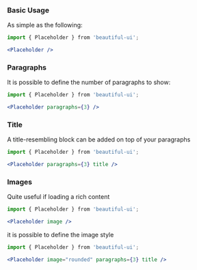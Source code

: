 ### Basic Usage

As simple as the following:

```jsx
import { Placeholder } from 'beautiful-ui';

<Placeholder />
```

### Paragraphs

It is possible to define the number of paragraphs to show:

```jsx
import { Placeholder } from 'beautiful-ui';

<Placeholder paragraphs={3} />
```

### Title

A title-resembling block can be added on top of your paragraphs

```jsx
import { Placeholder } from 'beautiful-ui';

<Placeholder paragraphs={3} title />
```

### Images

Quite useful if loading a rich content

```jsx
import { Placeholder } from 'beautiful-ui';

<Placeholder image />
```

it is possible to define the image style

```jsx
import { Placeholder } from 'beautiful-ui';

<Placeholder image="rounded" paragraphs={3} title />
```
